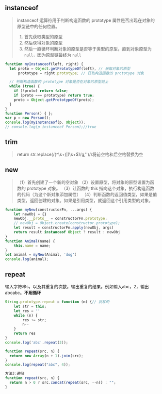 

## instanceof
> instanceof 运算符用于判断构造函数的 prototype 属性是否出现在对象的原型链中的任何位置。 
> 1. 首先获取类型的原型
> 1. 然后获得对象的原型
> 1. 然后一直循环判断对象的原型是否等于类型的原型，直到对象原型为 `null`，因为原型链最终为 `null`

```javascript
function myInstanceof(left, right) {
  let proto = Object.getPrototypeOf(left), // 获取对象的原型
      prototype = right.prototype; // 获取构造函数的 prototype 对象

  // 判断构造函数的 prototype 对象是否在对象的原型链上
  while (true) {
    if (!proto) return false;
    if (proto === prototype) return true;
    proto = Object.getPrototypeOf(proto);
  }
}
function Person() { };
var p = new Person();
console.log(myInstanceof(p, Object));
// console.log(p instanceof Person);//true
```
## trim
> return str.replace(/(^\s+)|(\s+$)/g,'')//将前空格和后空格替换为空

## new
> （1）首先创建了一个新的空对象
> （2）设置原型，将对象的原型设置为函数的 prototype 对象。
> （3）让函数的 this 指向这个对象，执行构造函数的代码（为这个新对象添加属性）
> （4）判断函数的返回值类型，如果是值类型，返回创建的对象。如果是引用类型，就返回这个引用类型的对象。

```javascript
function myNew(constructorFn, ...args) {
    let newObj = {}
    newObj.__proto__ = constructorFn.prototype;
    // newObj = Object.create(constructor.prototype);
    let result = constructorFn.apply(newObj, args)
    return result instanceof Object ? result : newObj
}
function Animal(name) {
    this.name = name;
}
let animal = myNew(Animal, 'dog')
console.log(animal);
```
## repeat
输入字符串s，以及其重复的次数，输出重复的结果，例如输入abc，2，输出abcabc。**不用循环**
```javascript
String.prototype.repeat = function (n) {// 我写的
    let str = this;
    let res = ''
    while (n) {
        res += str;
        n--
    }
    return res
}
console.log('abc'.repeat(3));
```

```javascript
function repeat(src, n) {
  return new Array(n + 1).join(src);
}
console.log(repeat("abc", 4));
```
```javascript
方法3:递归
function repeat(src, n) {
  return n > 0 ? src.concat(repeat(src, --n)) : "";
}
```
## 

